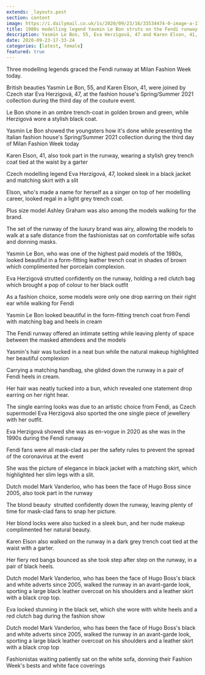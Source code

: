 ```yaml
---
extends: _layouts.post
section: content
image: https://i.dailymail.co.uk/1s/2020/09/23/16/33534474-0-image-a-174_1600875997221.jpg 
title: 1980s modelling legend Yasmin Le Bon struts on the Fendi runway during Milan Fashion Week  
description: Yasmin Le Bon, 55, Eva Herzigová, 47 and Karen Elson, 41, walked for Fendi during the Milan Fashion week where the fashion house was presenting its collection for Spring/Summer 2021. 
date: 2020-09-23-17-33-24 
categories: [latest, female] 
featured: true 
--- 
```

Three modelling legends graced the Fendi runway at Milan Fashion Week today. 

British beauties Yasmin Le Bon, 55, and Karen Elson, 41, were joined by Czech star Eva Herzigová, 47, at the fashion house's Spring/Summer 2021 collection during the third day of the couture event.  

Le Bon shone in an ombre trench-coat in golden brown and green, while Herzigová wore a stylish black coat. 

Yasmin Le Bon showed the youngsters how it's done while presenting the Italian fashion house's Spring/Summer 2021 collection during the third day of Milan Fashion Week today

Karen Elson, 41, also took part in the runway, wearing a stylish grey trench coat tied at the waist by a garter 

Czech modelling legend Eva Herzigová, 47, looked sleek in a black jacket and matching skirt with a slit 

Elson, who's made a name for herself as a singer on top of her modelling career, looked regal in a light grey trench coat.  

Plus size model Ashley Graham was also among the models walking for the brand. 

The set of the runway of the luxury brand was airy, allowing the models to walk at a safe distance from the fashionistas sat on comfortable wife sofas and donning masks. 

Yasmin Le Bon, who was one of the highest paid models of the 1980s, looked beautiful in a form-fitting leather trench coat in shades of brown which complimented her porcelain complexion. 

Eva Herzigová strutted confidently on the runway, holding a red clutch bag which brought a pop of colour to her black outfit 

As a fashion choice, some models wore only one drop earring on their right ear while walking for Fendi

Yasmin Le Bon looked beautiful in the form-fitting trench coat from Fendi with matching bag and heels in cream

The Fendi runway offered an intimate setting while leaving plenty of space between the masked attendees and the models 

Yasmin's hair was tucked in a neat bun while the natural makeup highlighted her beautiful complexion 

Carrying a matching handbag, she glided down the runway in a pair of Fendi heels in cream. 

Her hair was neatly tucked into a bun, which revealed one statement drop earring on her right hear. 

The single earring looks was due to an artistic choice from Fendi, as Czech supermodel Eva Herzigová also sported the one single piece of jewellery with her outfit. 

Eva Herzigová showed she was as en-vogue in 2020 as she was in the 1990s during the Fendi runway 

Fendi fans were all mask-clad as per the safety rules to prevent the spread of the coronavirus at the event 

She was the picture of elegance in black jacket with a matching skirt, which highlighted her slim legs with a slit.

Dutch model Mark Vanderloo, who has been the face of Hugo Boss since 2005, also took part in the runway 

The blond beauty  strutted confidently down the runway, leaving plenty of time for mask-clad fans to snap her picture. 

Her blond locks were also tucked in a sleek bun, and her nude makeup complimented her natural beauty. 

Karen Elson also walked on the runway in a dark grey trench coat tied at the waist with a garter. 

Her fiery red bangs bounced as she took step after step on the runway, in a pair of black heels. 

Dutch model Mark Vanderloo, who has been the face of Hugo Boss's black and white adverts since 2005, walked the runway in an avant-garde look, sporting a large black leather overcoat on his shoulders and a leather skirt with a black crop top. 

Eva looked stunning in the black set, which she wore with white heels and a red clutch bag during the fashion show 

Dutch model Mark Vanderloo, who has been the face of Hugo Boss's black and white adverts since 2005, walked the runway in an avant-garde look, sporting a large black leather overcoat on his shoulders and a leather skirt with a black crop top

Fashionistas waiting patiently sat on the white sofa, donning their Fashion Week's bests and white face coverings 

